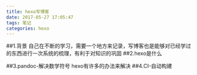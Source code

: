 ```yaml
---
title: hexo写博客
date: 2017-05-27 17:05:47
tags: 笔记
categories: hexo
---
```

##1.背景
自己在不断的学习，需要一个地方来记录，写博客也是能够对已经学过的东西进行一次系统的梳理，有利于对知识的巩固
##2.hexo是什么

##3.pandoc-解决数学符号
hexo有许多的办法来解决
##4.CI-自动构建
